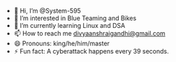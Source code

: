 - 👋 Hi, I’m @System-595
- 👀 I’m interested in Blue Teaming and Bikes
- 🌱 I’m currently learning Linux and DSA
- 📫 How to reach me divyaanshraigandhi@gmail.com
- 😄 Pronouns: king/he/him/master
- ⚡ Fun fact: A cyberattack happens every 39 seconds.

<!---
System-595/System-595 is a ✨ special ✨ repository because its `README.md` (this file) appears on your GitHub profile.
You can click the Preview link to take a look at your changes.
--->
